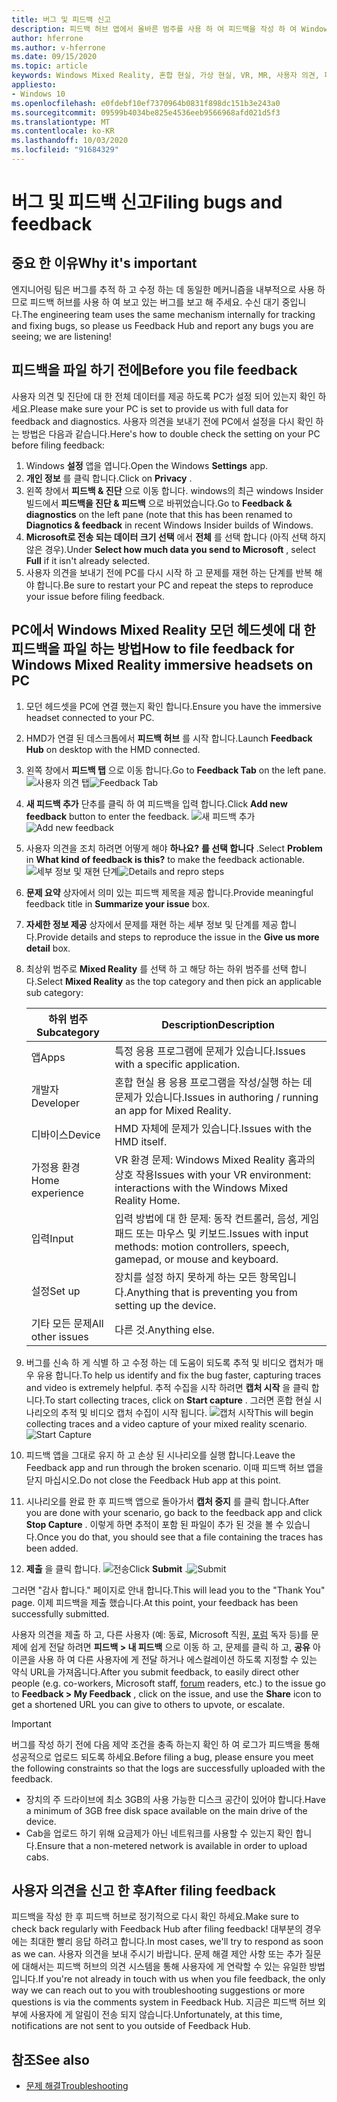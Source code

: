 ```yaml
---
title: 버그 및 피드백 신고
description: 피드백 허브 앱에서 올바른 범주를 사용 하 여 피드백을 작성 하 여 Windows Mixed Reality를 개선 하는 데 도움을 주세요.
author: hferrone
ms.author: v-hferrone
ms.date: 09/15/2020
ms.topic: article
keywords: Windows Mixed Reality, 혼합 현실, 가상 현실, VR, MR, 사용자 의견, 피드백 허브, 버그
appliesto:
- Windows 10
ms.openlocfilehash: e0fdebf10ef7370964b0831f898dc151b3e243a0
ms.sourcegitcommit: 09599b4034be825e4536eeb9566968afd021d5f3
ms.translationtype: MT
ms.contentlocale: ko-KR
ms.lasthandoff: 10/03/2020
ms.locfileid: "91684329"
---
```

# <a name="filing-bugs-and-feedback"></a><span data-ttu-id="20916-104">버그 및 피드백 신고</span><span class="sxs-lookup"><span data-stu-id="20916-104">Filing bugs and feedback</span></span>

## <a name="why-its-important"></a><span data-ttu-id="20916-105">중요 한 이유</span><span class="sxs-lookup"><span data-stu-id="20916-105">Why it's important</span></span>

<span data-ttu-id="20916-106">엔지니어링 팀은 버그를 추적 하 고 수정 하는 데 동일한 메커니즘을 내부적으로 사용 하므로 피드백 허브를 사용 하 여 보고 있는 버그를 보고 해 주세요. 수신 대기 중입니다.</span><span class="sxs-lookup"><span data-stu-id="20916-106">The engineering team uses the same mechanism internally for tracking and fixing bugs, so please us Feedback Hub and report any bugs you are seeing; we are listening!</span></span>

## <a name="before-you-file-feedback"></a><span data-ttu-id="20916-107">피드백을 파일 하기 전에</span><span class="sxs-lookup"><span data-stu-id="20916-107">Before you file feedback</span></span>

<span data-ttu-id="20916-108">사용자 의견 및 진단에 대 한 전체 데이터를 제공 하도록 PC가 설정 되어 있는지 확인 하세요.</span><span class="sxs-lookup"><span data-stu-id="20916-108">Please make sure your PC is set to provide us with full data for feedback and diagnostics.</span></span> <span data-ttu-id="20916-109">사용자 의견을 보내기 전에 PC에서 설정을 다시 확인 하는 방법은 다음과 같습니다.</span><span class="sxs-lookup"><span data-stu-id="20916-109">Here's how to double check the setting on your PC before filing feedback:</span></span>
1. <span data-ttu-id="20916-110">Windows **설정** 앱을 엽니다.</span><span class="sxs-lookup"><span data-stu-id="20916-110">Open the Windows **Settings** app.</span></span>
2. <span data-ttu-id="20916-111">**개인 정보** 를 클릭 합니다.</span><span class="sxs-lookup"><span data-stu-id="20916-111">Click on **Privacy** .</span></span>
3. <span data-ttu-id="20916-112">왼쪽 창에서 **피드백 & 진단** 으로 이동 합니다. windows의 최근 windows Insider 빌드에서 **피드백을 진단 & 피드백** 으로 바뀌었습니다.</span><span class="sxs-lookup"><span data-stu-id="20916-112">Go to **Feedback & diagnostics** on the left pane (note that this has been renamed to **Diagnotics & feedback** in recent Windows Insider builds of Windows.</span></span>
4. <span data-ttu-id="20916-113">**Microsoft로 전송 되는 데이터 크기 선택** 에서 **전체** 를 선택 합니다 (아직 선택 하지 않은 경우).</span><span class="sxs-lookup"><span data-stu-id="20916-113">Under **Select how much data you send to Microsoft** , select **Full** if it isn't already selected.</span></span>
5. <span data-ttu-id="20916-114">사용자 의견을 보내기 전에 PC를 다시 시작 하 고 문제를 재현 하는 단계를 반복 해야 합니다.</span><span class="sxs-lookup"><span data-stu-id="20916-114">Be sure to restart your PC and repeat the steps to reproduce your issue before filing feedback.</span></span>

## <a name="how-to-file-feedback-for-windows-mixed-reality-immersive-headsets-on-pc"></a><span data-ttu-id="20916-115">PC에서 Windows Mixed Reality 모던 헤드셋에 대 한 피드백을 파일 하는 방법</span><span class="sxs-lookup"><span data-stu-id="20916-115">How to file feedback for Windows Mixed Reality immersive headsets on PC</span></span>
1. <span data-ttu-id="20916-116">모던 헤드셋을 PC에 연결 했는지 확인 합니다.</span><span class="sxs-lookup"><span data-stu-id="20916-116">Ensure you have the immersive headset connected to your PC.</span></span>
2. <span data-ttu-id="20916-117">HMD가 연결 된 데스크톱에서 **피드백 허브** 를 시작 합니다.</span><span class="sxs-lookup"><span data-stu-id="20916-117">Launch **Feedback Hub** on desktop with the HMD connected.</span></span>
3. <span data-ttu-id="20916-118">왼쪽 창에서 **피드백 탭** 으로 이동 합니다.</span><span class="sxs-lookup"><span data-stu-id="20916-118">Go to **Feedback Tab** on the left pane.</span></span> <span data-ttu-id="20916-119">![사용자 의견 탭](images/feedback1.png)</span><span class="sxs-lookup"><span data-stu-id="20916-119">![Feedback Tab](images/feedback1.png)</span></span> 
4. <span data-ttu-id="20916-120">**새 피드백 추가** 단추를 클릭 하 여 피드백을 입력 합니다.</span><span class="sxs-lookup"><span data-stu-id="20916-120">Click **Add new feedback** button to enter the feedback.</span></span> <span data-ttu-id="20916-121">![새 피드백 추가](images/feedback2.png)</span><span class="sxs-lookup"><span data-stu-id="20916-121">![Add new feedback](images/feedback2.png)</span></span>
5. <span data-ttu-id="20916-122">사용자 의견을 조치 하려면 어떻게 해야 **하나요?** **를 선택 합니다** .</span><span class="sxs-lookup"><span data-stu-id="20916-122">Select **Problem** in **What kind of feedback is this?** to make the feedback actionable.</span></span> <span data-ttu-id="20916-123">![세부 정보 및 재현 단계](images/feedback3.png)</span><span class="sxs-lookup"><span data-stu-id="20916-123">![Details and repro steps](images/feedback3.png)</span></span>
6. <span data-ttu-id="20916-124">**문제 요약** 상자에서 의미 있는 피드백 제목을 제공 합니다.</span><span class="sxs-lookup"><span data-stu-id="20916-124">Provide meaningful feedback title in **Summarize your issue** box.</span></span>
7. <span data-ttu-id="20916-125">**자세한 정보 제공** 상자에서 문제를 재현 하는 세부 정보 및 단계를 제공 합니다.</span><span class="sxs-lookup"><span data-stu-id="20916-125">Provide details and steps to reproduce the issue in the **Give us more detail** box.</span></span>
8. <span data-ttu-id="20916-126">최상위 범주로 **Mixed Reality** 를 선택 하 고 해당 하는 하위 범주를 선택 합니다.</span><span class="sxs-lookup"><span data-stu-id="20916-126">Select **Mixed Reality** as the top category and then pick an applicable sub category:</span></span>

   | <span data-ttu-id="20916-127">하위 범주</span><span class="sxs-lookup"><span data-stu-id="20916-127">Subcategory</span></span>      | <span data-ttu-id="20916-128">Description</span><span class="sxs-lookup"><span data-stu-id="20916-128">Description</span></span>                                                                           |
   |------------------|---------------------------------------------------------------------------------------|
   | <span data-ttu-id="20916-129">앱</span><span class="sxs-lookup"><span data-stu-id="20916-129">Apps</span></span>             | <span data-ttu-id="20916-130">특정 응용 프로그램에 문제가 있습니다.</span><span class="sxs-lookup"><span data-stu-id="20916-130">Issues with a specific application.</span></span>                                                   |
   | <span data-ttu-id="20916-131">개발자</span><span class="sxs-lookup"><span data-stu-id="20916-131">Developer</span></span>        | <span data-ttu-id="20916-132">혼합 현실 용 응용 프로그램을 작성/실행 하는 데 문제가 있습니다.</span><span class="sxs-lookup"><span data-stu-id="20916-132">Issues in authoring / running an app for Mixed Reality.</span></span>                               |
   | <span data-ttu-id="20916-133">디바이스</span><span class="sxs-lookup"><span data-stu-id="20916-133">Device</span></span>           | <span data-ttu-id="20916-134">HMD 자체에 문제가 있습니다.</span><span class="sxs-lookup"><span data-stu-id="20916-134">Issues with the HMD itself.</span></span>                                                           |
   | <span data-ttu-id="20916-135">가정용 환경</span><span class="sxs-lookup"><span data-stu-id="20916-135">Home experience</span></span>  | <span data-ttu-id="20916-136">VR 환경 문제: Windows Mixed Reality 홈과의 상호 작용</span><span class="sxs-lookup"><span data-stu-id="20916-136">Issues with your VR environment: interactions with the Windows Mixed Reality Home.</span></span>    |
   | <span data-ttu-id="20916-137">입력</span><span class="sxs-lookup"><span data-stu-id="20916-137">Input</span></span>            | <span data-ttu-id="20916-138">입력 방법에 대 한 문제: 동작 컨트롤러, 음성, 게임 패드 또는 마우스 및 키보드.</span><span class="sxs-lookup"><span data-stu-id="20916-138">Issues with input methods: motion controllers, speech, gamepad, or mouse and keyboard.</span></span>|
   | <span data-ttu-id="20916-139">설정</span><span class="sxs-lookup"><span data-stu-id="20916-139">Set up</span></span>           | <span data-ttu-id="20916-140">장치를 설정 하지 못하게 하는 모든 항목입니다.</span><span class="sxs-lookup"><span data-stu-id="20916-140">Anything that is preventing you from setting up the device.</span></span>                           |
   | <span data-ttu-id="20916-141">기타 모든 문제</span><span class="sxs-lookup"><span data-stu-id="20916-141">All other issues</span></span> | <span data-ttu-id="20916-142">다른 것.</span><span class="sxs-lookup"><span data-stu-id="20916-142">Anything else.</span></span>                                                                        |


9. <span data-ttu-id="20916-143">버그를 신속 하 게 식별 하 고 수정 하는 데 도움이 되도록 추적 및 비디오 캡처가 매우 유용 합니다.</span><span class="sxs-lookup"><span data-stu-id="20916-143">To help us identify and fix the bug faster, capturing traces and video is extremely helpful.</span></span> <span data-ttu-id="20916-144">추적 수집을 시작 하려면 **캡처 시작** 을 클릭 합니다.</span><span class="sxs-lookup"><span data-stu-id="20916-144">To start collecting traces, click on **Start capture** .</span></span> <span data-ttu-id="20916-145">그러면 혼합 현실 시나리오의 추적 및 비디오 캡처 수집이 시작 됩니다. ![ 캡처 시작](images/feedback4.png)</span><span class="sxs-lookup"><span data-stu-id="20916-145">This will begin collecting traces and a video capture of your mixed reality scenario.![Start Capture](images/feedback4.png)</span></span>
10. <span data-ttu-id="20916-146">피드백 앱을 그대로 유지 하 고 손상 된 시나리오를 실행 합니다.</span><span class="sxs-lookup"><span data-stu-id="20916-146">Leave the Feedback app and run through the broken scenario.</span></span> <span data-ttu-id="20916-147">이때 피드백 허브 앱을 닫지 마십시오.</span><span class="sxs-lookup"><span data-stu-id="20916-147">Do not close the Feedback Hub app at this point.</span></span>
11. <span data-ttu-id="20916-148">시나리오를 완료 한 후 피드백 앱으로 돌아가서 **캡처 중지** 를 클릭 합니다.</span><span class="sxs-lookup"><span data-stu-id="20916-148">After you are done with your scenario, go back to the feedback app and click **Stop Capture** .</span></span> <span data-ttu-id="20916-149">이렇게 하면 추적이 포함 된 파일이 추가 된 것을 볼 수 있습니다.</span><span class="sxs-lookup"><span data-stu-id="20916-149">Once you do that, you should see that a file containing the traces has been added.</span></span>
12. <span data-ttu-id="20916-150">**제출** 을 클릭 합니다. ![ 전송](images/feedback5.png)</span><span class="sxs-lookup"><span data-stu-id="20916-150">Click **Submit** .![Submit](images/feedback5.png)</span></span>

<span data-ttu-id="20916-151">그러면 "감사 합니다." 페이지로 안내 합니다.</span><span class="sxs-lookup"><span data-stu-id="20916-151">This will lead you to the "Thank You" page.</span></span> <span data-ttu-id="20916-152">이제 피드백을 제출 했습니다.</span><span class="sxs-lookup"><span data-stu-id="20916-152">At this point, your feedback has been successfully submitted.</span></span> 

<span data-ttu-id="20916-153">사용자 의견을 제출 하 고, 다른 사용자 (예: 동료, Microsoft 직원, [포럼](https://forums.hololens.com/) 독자 등)를 문제에 쉽게 전달 하려면 **피드백 > 내 피드백** 으로 이동 하 고, 문제를 클릭 하 고, **공유** 아이콘을 사용 하 여 다른 사용자에 게 전달 하거나 에스컬레이션 하도록 지정할 수 있는 약식 URL을 가져옵니다.</span><span class="sxs-lookup"><span data-stu-id="20916-153">After you submit feedback, to easily direct other people (e.g. co-workers, Microsoft staff, [forum](https://forums.hololens.com/) readers, etc.) to the issue go to **Feedback > My Feedback** , click on the issue, and use the **Share** icon to get a shortened URL you can give to others to upvote, or escalate.</span></span>

> [!IMPORTANT]
> <span data-ttu-id="20916-154">버그를 작성 하기 전에 다음 제약 조건을 충족 하는지 확인 하 여 로그가 피드백을 통해 성공적으로 업로드 되도록 하세요.</span><span class="sxs-lookup"><span data-stu-id="20916-154">Before filing a bug, please ensure you meet the following constraints so that the logs are successfully uploaded with the feedback.</span></span>
>    * <span data-ttu-id="20916-155">장치의 주 드라이브에 최소 3GB의 사용 가능한 디스크 공간이 있어야 합니다.</span><span class="sxs-lookup"><span data-stu-id="20916-155">Have a minimum of 3GB free disk space available on the main drive of the device.</span></span>
>    * <span data-ttu-id="20916-156">Cab을 업로드 하기 위해 요금제가 아닌 네트워크를 사용할 수 있는지 확인 합니다.</span><span class="sxs-lookup"><span data-stu-id="20916-156">Ensure that a non-metered network is available in order to upload cabs.</span></span>


## <a name="after-filing-feedback"></a><span data-ttu-id="20916-157">사용자 의견을 신고 한 후</span><span class="sxs-lookup"><span data-stu-id="20916-157">After filing feedback</span></span>

<span data-ttu-id="20916-158">피드백을 작성 한 후 피드백 허브로 정기적으로 다시 확인 하세요.</span><span class="sxs-lookup"><span data-stu-id="20916-158">Make sure to check back regularly with Feedback Hub after filing feedback!</span></span> <span data-ttu-id="20916-159">대부분의 경우에는 최대한 빨리 응답 하려고 합니다.</span><span class="sxs-lookup"><span data-stu-id="20916-159">In most cases, we'll try to respond as soon as we can.</span></span> <span data-ttu-id="20916-160">사용자 의견을 보내 주시기 바랍니다. 문제 해결 제안 사항 또는 추가 질문에 대해서는 피드백 허브의 의견 시스템을 통해 사용자에 게 연락할 수 있는 유일한 방법입니다.</span><span class="sxs-lookup"><span data-stu-id="20916-160">If you're not already in touch with us when you file feedback, the only way we can reach out to you with troubleshooting suggestions or more questions is via the comments system in Feedback Hub.</span></span> <span data-ttu-id="20916-161">지금은 피드백 허브 외부에 사용자에 게 알림이 전송 되지 않습니다.</span><span class="sxs-lookup"><span data-stu-id="20916-161">Unfortunately, at this time, notifications are not sent to you outside of Feedback Hub.</span></span>


## <a name="see-also"></a><span data-ttu-id="20916-162">참조</span><span class="sxs-lookup"><span data-stu-id="20916-162">See also</span></span>
* [<span data-ttu-id="20916-163">문제 해결</span><span class="sxs-lookup"><span data-stu-id="20916-163">Troubleshooting</span></span>](troubleshooting-windows-mixed-reality.md)

